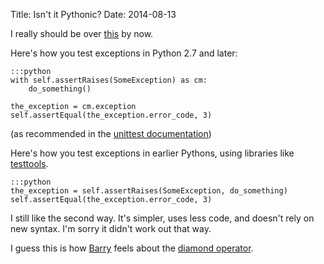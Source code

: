 Title: Isn't it Pythonic?
Date: 2014-08-13

I really should be over
[this](http://article.gmane.org/gmane.comp.python.devel/93654/) by
now.

Here's how you test exceptions in Python 2.7 and later:

    :::python
    with self.assertRaises(SomeException) as cm:
        do_something()

    the_exception = cm.exception
    self.assertEqual(the_exception.error_code, 3)

(as recommended in the [unittest
documentation](https://docs.python.org/2.7/library/unittest.html#unittest.TestCase.assertRaises))


Here's how you test exceptions in earlier Pythons, using libraries
like [testtools](https://pypi.python.org/pypi/testtools).

    :::python
    the_exception = self.assertRaises(SomeException, do_something)
    self.assertEqual(the_exception.error_code, 3)


I still like the second way. It's simpler, uses less code, and doesn't
rely on new syntax. I'm sorry it didn't work out that way.

I guess this is how [Barry](http://barry.warsaw.us/) feels about the
[diamond operator](http://legacy.python.org/dev/peps/pep-0401/).
